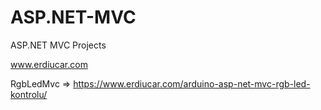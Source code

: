 # ASP.NET-MVC

ASP.NET MVC Projects

www.erdiucar.com

RgbLedMvc => https://www.erdiucar.com/arduino-asp-net-mvc-rgb-led-kontrolu/
